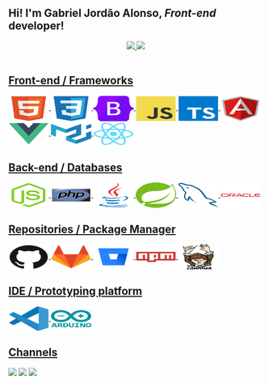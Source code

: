 ## Hi! I'm Gabriel Jordão Alonso, *Front-end* developer!
<div align="center">
  <a href="https://github.com/rafaballerini">
  <img height="140em"  src="https://github-readme-stats.vercel.app/api?username=GabrielAlonso&show_icons=false&theme=dark&include_all_commits=true&count_private=true&border_radius=0"/>
  <img height="140em" src="https://github-readme-stats.vercel.app/api/top-langs/?username=GabrielAlonso&layout=compact&langs_count=7&theme=dark&border_radius=0"/>
</div>
<div style="display: inline_block"><br />
  <h2>Front-end / Frameworks</h2>
  <img align="center" alt="HTML" height="50" width="80" src="https://raw.githubusercontent.com/devicons/devicon/master/icons/html5/html5-original.svg">
  <img align="center" alt="CSS" height="50" width="80" src="https://raw.githubusercontent.com/devicons/devicon/master/icons/css3/css3-original.svg">
  <img align="center" alt="Bootstrap" height="50" width="80" src="https://raw.githubusercontent.com/devicons/devicon/master/icons/bootstrap/bootstrap-original.svg">  
  <img align="center" alt="Js" height="50" width="80" src="https://raw.githubusercontent.com/devicons/devicon/master/icons/javascript/javascript-original.svg">
  <img align="center" alt="Ts" height="50" width="80" src="https://raw.githubusercontent.com/devicons/devicon/master/icons/typescript/typescript-original.svg">
  <img align="center" alt="Angular" height="50" width="80" src="https://raw.githubusercontent.com/devicons/devicon/master/icons/angularjs/angularjs-original.svg">
  <img align="center" alt="VueJs" height="50" width="80" src="https://raw.githubusercontent.com/devicons/devicon/master/icons/vuejs/vuejs-original.svg">
  <img align="center" alt="MaterialUi" height="50" width="80" src="https://raw.githubusercontent.com/devicons/devicon/master/icons/materialui/materialui-original.svg"> 
  <img align="center" alt="React" height="50" width="80" src="https://raw.githubusercontent.com/devicons/devicon/master/icons/react/react-original.svg">
  <h2>Back-end / Databases</h2>
  <img align="center" alt="NodeJs" height="50" width="80" src="https://raw.githubusercontent.com/devicons/devicon/master/icons/nodejs/nodejs-original.svg"> 
  <img align="center" alt="PHP" height="50" width="80" src="https://raw.githubusercontent.com/devicons/devicon/master/icons/php/php-original.svg">  
  <img align="center" alt="Java" height="50" width="80" src="https://raw.githubusercontent.com/devicons/devicon/master/icons/java/java-original.svg">
  <img align="center" alt="Spring" height="50" width="80" src="https://raw.githubusercontent.com/devicons/devicon/master/icons/spring/spring-original.svg"> 
  <img align="center" alt="Mysql" height="50" width="80" src="https://raw.githubusercontent.com/devicons/devicon/master/icons/mysql/mysql-original.svg">
  <img align="center" alt="Oracle" height="50" width="80" src="https://raw.githubusercontent.com/devicons/devicon/master/icons/oracle/oracle-original.svg">  
  <h2>Repositories / Package Manager</h2>
  <img align="center" alt="GitHub" height="50" width="80" src="https://raw.githubusercontent.com/devicons/devicon/master/icons/github/github-original.svg">
  <img align="center" alt="GitLab" height="50" width="80" src="https://raw.githubusercontent.com/devicons/devicon/master/icons/gitlab/gitlab-original.svg">   
  <img align="center" alt="BitBucket" height="50" width="80" src="https://raw.githubusercontent.com/devicons/devicon/master/icons/bitbucket/bitbucket-original.svg">  
  <img align="center" alt="NPM" height="50" width="80" src="https://raw.githubusercontent.com/devicons/devicon/master/icons/npm/npm-original-wordmark.svg">
  <img align="center" alt="Composer" height="50" width="80" src="https://raw.githubusercontent.com/devicons/devicon/master/icons/composer/composer-original.svg"> 
  <h2>IDE / Prototyping platform</h2> 
  <img align="center" alt="VSCode" height="50" width="80" src="https://raw.githubusercontent.com/devicons/devicon/master/icons/vscode/vscode-original.svg"> 
  <img align="center" alt="Arduino" height="50" width="80" src="https://raw.githubusercontent.com/devicons/devicon/master/icons/arduino/arduino-original-wordmark.svg"> 
  <h2>Channels</h2>
  <a href="https://www.youtube.com/channel/UCcIbTKPuccx4qyupOJbS-4A" target="_blank"><img height="40" src="https://img.shields.io/badge/YouTube-FF0000?style=for-the-badge&logo=youtube&logoColor=white" target="_blank"></a>
  <a href = "mailto:gabrieljordaoalonso@gmail.com"><img height="40" src="https://img.shields.io/badge/-Gmail-%23333?style=for-the-badge&logo=gmail&logoColor=white" target="_blank"></a>
  <a href="https://www.linkedin.com/in/gabrieljalonso/" target="_blank"><img height="40" src="https://img.shields.io/badge/-LinkedIn-%230077B5?style=for-the-badge&logo=linkedin&logoColor=white" target="_blank"></a>
</div>
  
  <div style="display: inline_block"><br /></div>
